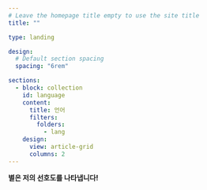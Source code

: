 ```yaml
---
# Leave the homepage title empty to use the site title
title: ""

type: landing

design:
  # Default section spacing
  spacing: "6rem"

sections:
  - block: collection
    id: language
    content:
      title: 언어
      filters:
        folders:
          - lang
    design:
      view: article-grid
      columns: 2
---
```

**별은 저의 선호도를 나타냅니다!**